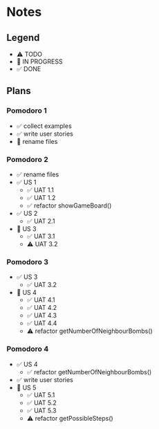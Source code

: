 # Notes

## Legend

- ⚠ TODO
- 🚧 IN PROGRESS
- ✅ DONE

## Plans

### Pomodoro 1

- ✅ collect examples
- ✅ write user stories
- 🚧 rename files

### Pomodoro 2

- ✅ rename files
- ✅ US 1
  - ✅ UAT 1.1
  - ✅ UAT 1.2
  - ✅ refactor showGameBoard()
- ✅ US 2
  - ✅ UAT 2.1
- 🚧 US 3
  - ✅ UAT 3.1
  - ⚠ UAT 3.2

### Pomodoro 3

- ✅ US 3
  - ✅ UAT 3.2
- 🚧 US 4
  - ✅ UAT 4.1
  - ✅ UAT 4.2
  - ✅ UAT 4.3
  - ✅ UAT 4.4
  - ⚠ refactor getNumberOfNeighbourBombs()

### Pomodoro 4

- ✅ US 4
  - ✅ refactor getNumberOfNeighbourBombs()
- ✅ write user stories
- 🚧 US 5
  - ✅ UAT 5.1
  - ✅ UAT 5.2
  - ✅ UAT 5.3
  - ⚠ refactor getPossibleSteps()
